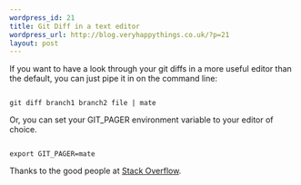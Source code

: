 ```yaml
--- 
wordpress_id: 21
title: Git Diff in a text editor
wordpress_url: http://blog.veryhappythings.co.uk/?p=21
layout: post
---
```

If you want to have a look through your git diffs in a more useful editor than the default, you can just pipe it in on the command line:

<code>
git diff branch1 branch2 file | mate
</code>

Or, you can set your GIT_PAGER environment variable to your editor of choice.

<code>
export GIT_PAGER=mate
</code>

Thanks to the good people at <a href='http://stackoverflow.com/questions/508276/how-do-i-view-git-diff-with-textmate'>Stack Overflow</a>.
